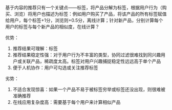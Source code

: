 基于内容的推荐只有一个关键点——标签，将产品分解为标签，根据用户行为（购买、浏览）将用户也描述为标签：例如用户购买了产品，将该产品的所有标签赋值给用户，每个标签+1分，浏览则+0.5分，离线计算；针对新产品，分别计算每个用户的标签与每个新产品的相似度，在线计算？

优势：

1. 推荐结果可理解：标签
2. 推荐结果稳定性强：对于用户行为不丰富的类型，协同过滤很难找到同兴趣用户或关联产品，稀疏度太高。标签对用户兴趣捕捉稳定性远远高于单个产品
3. 便于人机协作：用户可勾选或关注推荐标签

劣势：

1. 不适合发现惊喜：如果一个产品不易于被标签穷举或标签还没出现，则很难被准确推荐
2. 在线应用复杂度高：需要基于每个用户来计算相似产品

